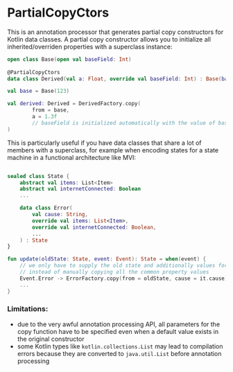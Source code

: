 # PartialCopyCtors
This is an annotation processor that generates partial copy constructors for Kotlin data classes. A partial copy constructor allows you to initialize all inherited/overriden properties with a superclass instance:

```kotlin
open class Base(open val baseField: Int)
    
@PartialCopyCtors
data class Derived(val a: Float, override val baseField: Int) : Base(baseField)

val base = Base(123)

val derived: Derived = DerivedFactory.copy(
		from = base,
		a = 1.3f
		// baseField is initialized automatically with the value of base.baseField
)
````


This is particularly useful if you have data classes that share a lot of members with a superclass, for example when encoding states for a state machine in a functional architecture like MVI:

```kotlin

sealed class State {
	abstract val items: List<Item>
	abstract val internetConnected: Boolean
	...

	data class Error(
		val cause: String,
		override val items: List<Item>,
		override val internetConnected: Boolean,
		...
	) : State
}

fun update(oldState: State, event: Event): State = when(event) {
	// we only have to supply the old state and additionally values for the new state 
	// instead of manually copying all the common property values 
	Event.Error -> ErrorFactory.copy(from = oldState, cause = it.cause)
	...
}
````

### Limitations:
- due to the very awful annotation processing API, all parameters for the copy function have to be specified even when a default value exists in the original constructor
- some Kotlin types like `kotlin.collections.List` may lead to compilation errors because they are converted to `java.util.List` before annotation processing

